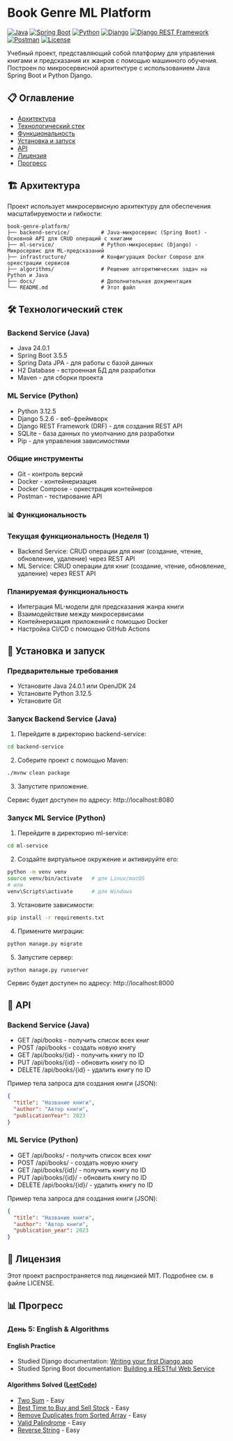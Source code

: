# Book Genre ML Platform

[![Java](https://img.shields.io/badge/Java-24.0.1-blue.svg)](https://www.java.com/)
[![Spring Boot](https://img.shields.io/badge/Spring%20Boot-3.5.5-brightgreen.svg)](https://spring.io/projects/spring-boot)
[![Python](https://img.shields.io/badge/Python-3.12.5-blue.svg)](https://www.python.org/)
[![Django](https://img.shields.io/badge/Django-5.2.6-green.svg)](https://www.djangoproject.com/)
[![Django REST Framework](https://img.shields.io/badge/DRF-3.16.1-red.svg)](https://www.django-rest-framework.org/)
[![Postman](https://img.shields.io/badge/Postman-11.62.4-orange.svg)](https://www.postman.com/)
[![License](https://img.shields.io/badge/License-MIT-yellow.svg)](https://opensource.org/licenses/MIT)

Учебный проект, представляющий собой платформу для управления книгами и предсказания их жанров с помощью машинного обучения. Построен по микросервисной архитектуре с использованием Java Spring Boot и Python Django.

## 📋 Оглавление

- [Архитектура](#-архитектура)
- [Технологический стек](#-технологический-стек)
- [Функциональность](#-функциональность)
- [Установка и запуск](#-установка-и-запуск)
- [API](#-api)
- [Лицензия](#-лицензия)
- [Прогресс](#-прогресс)

## 🏗️ Архитектура

Проект использует микросервисную архитектуру для обеспечения масштабируемости и гибкости:

```plaintext
book-genre-platform/
├── backend-service/          # Java-микросервис (Spring Boot) - Основной API для CRUD операций с книгами
├── ml-service/               # Python-микросервис (Django) - Микросервис для ML-предсказаний
├── infrastructure/           # Конфигурация Docker Compose для оркестрации сервисов
├── algorithms/               # Решение алгоритмических задач на Python и Java
├── docs/                     # Дополнительная документация
└── README.md                 # Этот файл
```

## 🛠️ Технологический стек

### Backend Service (Java)

- Java 24.0.1
- Spring Boot 3.5.5
- Spring Data JPA - для работы с базой данных
- H2 Database - встроенная БД для разработки
- Maven - для сборки проекта

### ML Service (Python)

- Python 3.12.5
- Django 5.2.6 - веб-фреймворк
- Django REST Framework (DRF) - для создания REST API
- SQLite - база данных по умолчанию для разработки
- Pip - для управления зависимостями

### Общие инструменты

- Git - контроль версий
- Docker - контейнеризация
- Docker Compose - оркестрация контейнеров
- Postman - тестирование API

### 📊 Функциональность

### Текущая функциональность (Неделя 1)

- Backend Service: CRUD операции для книг (создание, чтение, обновление, удаление) через REST API
- ML Service: CRUD операции для книг (создание, чтение, обновление, удаление) через REST API

### Планируемая функциональность

- Интеграция ML-модели для предсказания жанра книги
- Взаимодействие между микросервисами
- Контейнеризация приложений с помощью Docker
- Настройка CI/CD с помощью GitHub Actions

## 🚀 Установка и запуск

### Предварительные требования

- Установите Java 24.0.1 или OpenJDK 24
- Установите Python 3.12.5
- Установите Git

### Запуск Backend Service (Java)

1. Перейдите в директорию backend-service:
```bash
cd backend-service
```
2. Соберите проект с помощью Maven:
```bash
./mvnw clean package
```
3. Запустите приложение.

Сервис будет доступен по адресу: http://localhost:8080

### Запуск ML Service (Python)

1. Перейдите в директорию ml-service:
```bash
cd ml-service
```
2. Создайте виртуальное окружение и активируйте его:
```bash
python -m venv venv
source venv/bin/activate   # для Linux/macOS
# или
venv\Scripts\activate      # для Windows
```
3. Установите зависимости:
```bash
pip install -r requirements.txt
```
4. Примените миграции:
```bash
python manage.py migrate
```
5. Запустите сервер:
```bash
python manage.py runserver
```

Сервис будет доступен по адресу: http://localhost:8000

## 📡 API

### Backend Service (Java)

- GET /api/books - получить список всех книг
- POST /api/books - создать новую книгу
- GET /api/books/{id} - получить книгу по ID
- PUT /api/books/{id} - обновить книгу по ID
- DELETE /api/books/{id} - удалить книгу по ID

Пример тела запроса для создания книги (JSON):
```json
{
  "title": "Название книги",
  "author": "Автор книги",
  "publicationYear": 2023
}
```

### ML Service (Python)

- GET /api/books/ - получить список всех книг
- POST /api/books/ - создать новую книгу
- GET /api/books/{id}/ - получить книгу по ID
- PUT /api/books/{id}/ - обновить книгу по ID
- DELETE /api/books/{id}/ - удалить книгу по ID

Пример тела запроса для создания книги (JSON):
```json
{
  "title": "Название книги",
  "author": "Автор книги",
  "publication_year": 2023
}
```

## 📄 Лицензия
Этот проект распространяется под лицензией MIT. Подробнее см. в файле LICENSE.

## 📊 Прогресс

### День 5: English & Algorithms

#### English Practice
- Studied Django documentation: [Writing your first Django app](https://docs.djangoproject.com/en/stable/intro/tutorial01/)
- Studied Spring Boot documentation: [Building a RESTful Web Service](https://spring.io/guides/gs/rest-service/)

#### Algorithms Solved ([LeetCode](https://leetcode.com/))
- [Two Sum](https://leetcode.com/problems/two-sum/) - Easy
- [Best Time to Buy and Sell Stock](https://leetcode.com/problems/best-time-to-buy-and-sell-stock/) - Easy
- [Remove Duplicates from Sorted Array](https://leetcode.com/problems/remove-duplicates-from-sorted-array/) - Easy
- [Valid Palindrome](https://leetcode.com/problems/valid-palindrome/) - Easy
- [Reverse String](https://leetcode.com/problems/reverse-string/) - Easy
